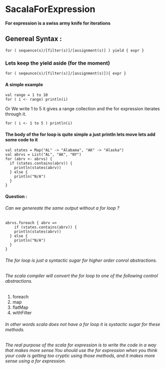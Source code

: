 # SacalaForExpression
__For expression is a swiss army knife for iterations__

## Genereal Syntax :
```
for ( sequence(s)/[filter(s)]/[assignment(s)] ) yield { expr }
```
### Lets keep the yield aside (for the moment)
```
for ( seqeunce(s)/[filter(s)]/[assignment(s)]){ expr }
```
#### A simple example 
```
val range = 1 to 10
for ( i <- range) println(i)
```
Or
We  write 1 to 5 it gives a range collection and the for expression iterates through it.
```
for ( i <- 1 to 5 ) println(i)
```
#### The body of the for loop is quite simple a just println lets move  lets add some code to it
```
val states = Map("AL" -> "Alabama", "AK" -> "Alaska")
val abrvs = List("AL", "AK", "NY")
for (abrv <- abrvs) {
  if (states.contains(abrv)) {
    println(states(abrv))
  } else {
    println("N/A")
  }
}
```
#### Question : 
###### Can we genereate the same output without a for loop ?
```
abrvs.foreach { abrv =>
	if (states.contains(abrv)) {
    println(states(abrv))
  } else {
    println("N/A")
  }
}
```

###### The for loop is just a syntactic sugar for higher order conrol abstractions.
###### The scala compiler will convert the for loop to one of the following control abstractions.
1. foreach
2. map
3. flatMap
4. withFilter
###### In other words scala does not have a for loop it is systactic sugar for these methods.
###### The real purpose of the scala for expression is to write the code in a way that makes more sense.You should use the for expression when you think your code is getting too cryptic using those methods, and it makes more sense using a for expression.
